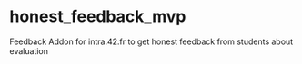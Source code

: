 # honest_feedback_mvp
Feedback Addon for intra.42.fr to get honest feedback from students about evaluation
